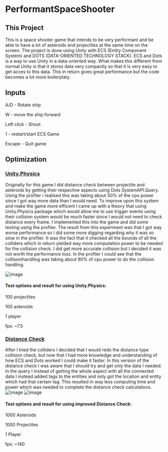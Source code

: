 # PerformantSpaceShooter
## This Project

This is a space shooter game that intends to be very performant and be able to have a lot of asteroids and projectiles at the same time on the screen. The project is done using Unity with ECS (Entity Component System) and DOTS (DATA-ORIENTED TECHNOLOGY STACK). ECS and Dots is a way to use Unity in a data-oriented way. What makes this different from normal Unity is that it stores data very compactly so that it is very easy to get acces to this data. This in return gives great performance but the code becomes a lot more boilerplaty.

## Inputs

A/D - Rotate ship

W - move the ship forward

Left click - Shoot

1 - restart/start ECS Game

Escape - Quit game

## Optimization

### [Unity.Physics]([https://link-url-here.org](https://github.com/ChristianBackstrom/PerformantSpaceShooter/releases/tag/v0.5.1))
Originally for this game I did distance check between projectile and asteroids by getting their respective aspects using Dots SystemAPI.Query. Using the profiler i realised this was taking about 50% of the cpu power since I got way more data than I would need. To improve upon this system and make the game more efficent I came up with a theory that using Unity.Physics package which would allow me to use trigger events using their collision system would be much faster since I would not need to check distance every frame. I implemented this into the game and did some testing using the profiler. The result from this experiment was that I got way worse performance so I did some more digging regarding why it was so slow in the profiler. It was the fact that it checked all the bounds of all the colliders which in return yielded way more computation power to be needed for the collision check. I did get more accurate collision but I decided it was not worth the performance loss. In the profiler I could see that the collisionhandling was taking about 90% of cpu power to do the collision handling.

![image](https://github.com/ChristianBackstrom/PerformantSpaceShooter/assets/54669344/f23526c5-8f3b-4248-8a57-22c3bd04e871)


#### Test options and result for using Unity.Physics:

100 projectiles

100 asteroids

1 player

fps: ~7.5

### [Distance Check]([https://link-url-here.org](https://github.com/ChristianBackstrom/PerformantSpaceShooter/releases/tag/v0.5.2))
After I tried the colliders I decided that I would redo the distance type collision check, but now that I had more knowledge and understanding of how ECS and Dots worked I could make it faster. In this version of the distance check I was aware that I should try and get only the data I needed. In the query I instead of getting the whole aspect with all the connected data I instead added tags to the entities and only got the location and entity which had that certain tag. This resulted in way less computing time and power which was needed to complete the distance check calculations.
![image](https://github.com/ChristianBackstrom/PerformantSpaceShooter/assets/54669344/0c1d4d26-9ace-4e4d-8eb4-c404bc796ad9)
![image](https://github.com/ChristianBackstrom/PerformantSpaceShooter/assets/54669344/7423cd03-27df-4067-b8b8-d61b973331b1)


#### Test options and result for using improved Distance Check:

1000 Asteroids

1000 Projectiles

1 Player

fps: ~140
